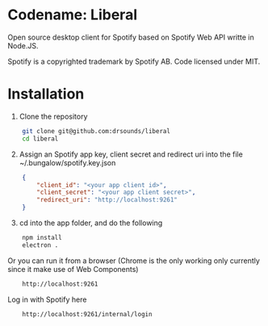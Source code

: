 # Codename: Liberal
Open source desktop client for Spotify based on Spotify Web API writte in Node.JS.

Spotify is a copyrighted trademark by Spotify AB. Code licensed under MIT.

# Installation


1. Clone the repository

```sh
    git clone git@github.com:drsounds/liberal
    cd liberal
```

2. Assign an Spotify app key, client secret and redirect uri into the file ~/.bungalow/spotify.key.json

```json
    {
        "client_id": "<your app client id>",
        "client_secret": "<your app client secret>",
        "redirect_uri": "http://localhost:9261"
    }
```

3. cd into the app folder, and do the following

```bash
    npm install
    electron .

```

Or you can run it from a browser (Chrome is the only working only currently since it make use of Web Components)

```bash
    http://localhost:9261
```

Log in with Spotify here

```
    http://localhost:9261/internal/login
```

